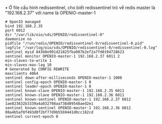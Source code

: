 • Ở file cấu hình redissentinel, cho biết redissentinel trỏ về redis master là "192.168.2.37" với name là OPENIO-master-1

    # OpenIO managed
    bind 192.168.2.35
    port 6012
    dir "/var/lib/oio/sds/OPENIO/redissentinel-0"
    daemonize no
    pidfile "/run/redis/OPENIO/redissentinel-0/redissentinel-0.pid"
    logfile "/var/log/oio/sds/OPENIO/redissentinel-0/redissentinel-0.log"
    sentinel myid 843b0e991d21825fba907b2ef2a7fd0194728623
    sentinel monitor OPENIO-master-1 192.168.2.37 6011 2
    min-slaves-to-write 1
    min-slaves-max-lag 10
    # Generated by CONFIG REWRITE
    maxclients 4064
    sentinel down-after-milliseconds OPENIO-master-1 1000
    sentinel config-epoch OPENIO-master-1 0
    sentinel leader-epoch OPENIO-master-1 0
    sentinel known-slave OPENIO-master-1 192.168.2.35 6011
    sentinel known-slave OPENIO-master-1 192.168.2.36 6011
    sentinel known-sentinel OPENIO-master-1 192.168.2.37 6012 1ae823632b3339a4a832708aa738d09548aed2e1
    sentinel known-sentinel OPENIO-master-1 192.168.2.36 6012 08a4b5af0f493d8f2bf77d9b55b9441d0cc182cd
    sentinel current-epoch 0


